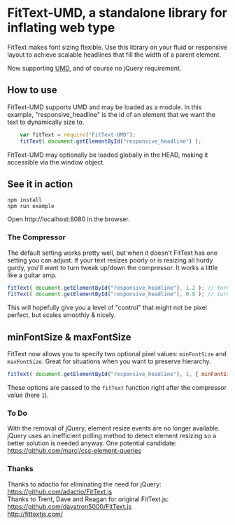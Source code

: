 # FitText-UMD, a standalone library for inflating web type
FitText makes font sizing flexible. Use this library on your fluid or responsive layout to achieve scalable headlines that fill the width of a parent element.

Now supporting [UMD](https://github.com/umdjs/umd), and of course no jQuery requirement.

## How to use
FitText-UMD supports UMD and may be loaded as a module.  In this example, "responsive_headline" is the id of an element that we want the text to dynamically size to.
```javascript
    var fitText = require("FitText-UMD");
    fitText( document.getElementById("responsive_headline") );
```
FitText-UMD may optionally be loaded globally in the HEAD, making it accessible via the window object.

## See it in action
    npm install
    npm run example

Open http://localhost:8080 in the browser.

### The Compressor
The default setting works pretty well, but when it doesn't FitText has one setting you can adjust. If your text resizes poorly or is resizing all hurdy gurdy, you'll want to turn tweak up/down the compressor. It works a little like a guitar amp.
```javascript
fitText( document.getElementById("responsive_headline"), 1.2 ); // turn the compressor up (font will shrink a bit more aggressively)
fitText( document.getElementById("responsive_headline"), 0.8 ); // turn the compressor down (font will shrink less aggressively)
```
This will hopefully give you a level of "control" that might not be pixel perfect, but scales smoothly & nicely.

## minFontSize & maxFontSize
FitText now allows you to specify two optional pixel values: `minFontSize` and `maxFontSize`. Great for situations when you want to preserve hierarchy.

```javascript
fitText( document.getElementById("responsive_headline"), 1, { minFontSize: '20px', maxFontSize: '40px' });
```

These options are passed to the `fitText` function right after the compressor value (here `1`).

### To Do
With the removal of jQuery, element resize events are no longer available. jQuery uses an inefficient polling method to detect element resizing so a better solution is needed anyway.  One potential candidate:  
https://github.com/marcj/css-element-queries

### Thanks
Thanks to adactio for eliminating the need for jQuery: https://github.com/adactio/FitText.js  
Thanks to Trent, Dave and Reagan for original FitText.js: https://github.com/davatron5000/FitText.js  
http://fittextjs.com/  
